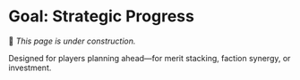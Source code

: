 # Goal: Strategic Progress

🚧 *This page is under construction.*

Designed for players planning ahead—for merit stacking, faction synergy, or investment.
